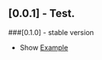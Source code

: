 ## [0.0.1] - Test.

<!--## [0.0.2] - Fix Error.

## [0.0.3] - Add Radius to use.
* Radius: double;

## [0.0.4] -  Change
*  initials (String) => text (Text) 
* to more flexibly to change style and control of Text
## [0.0.5] - SomeFix-->
###[0.1.0] - stable version
* Show [Example](https://github.com//mahmoudalaa97/mypackage/blob/master/lib/example.dart)
